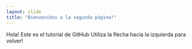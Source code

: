 ```yaml
---
layout: slide
title: "Bienvenidos a la segunda página!"
---
```

Hola! Este es el tutorial de GitHub
Utiliza la flecha hacia la izquierda para volver!
